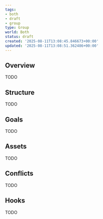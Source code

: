 ```yaml
---
tags:
- both
- draft
- group
type: Group
world: Both
status: draft
created: '2025-08-11T13:08:45.846673+00:00'
updated: '2025-08-11T13:08:51.362486+00:00'
---
```



## Overview

TODO
## Structure

TODO
## Goals

TODO
## Assets

TODO
## Conflicts

TODO
## Hooks

TODO
